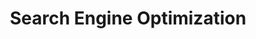 ---
# This topic lives at
# https://digital.gov/topics/search-engine-optimization

# Topic Title
title: "Search Engine Optimization"

# description — keep it short and clear
summary: ""

# Weight
weight: 1

# For more information on managing topics,
# see https://github.com/GSA/digitalgov.gov/wiki/topics
---